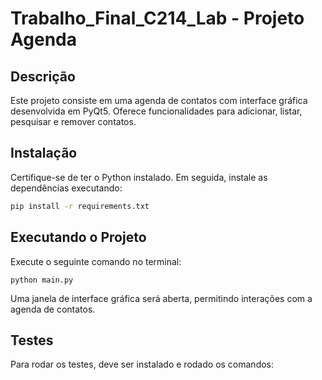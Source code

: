 # Trabalho_Final_C214_Lab - Projeto Agenda

## Descrição

Este projeto consiste em uma agenda de contatos com interface gráfica desenvolvida em PyQt5. Oferece funcionalidades para adicionar, listar, pesquisar e remover contatos.

## Instalação

Certifique-se de ter o Python instalado. Em seguida, instale as dependências executando:

```bash
pip install -r requirements.txt
```

## Executando o Projeto

Execute o seguinte comando no terminal:

```
python main.py
```

Uma janela de interface gráfica será aberta, permitindo interações com a agenda de contatos.

## Testes

Para rodar os testes, deve ser instalado e rodado os comandos:

```

```

